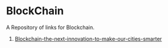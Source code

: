 # BlockChain

A Repository of links for Blockchain.

1) <a href="blockchain-the-next-innovation-to-make-our-cities-smarter">Blockchain-the-next-innovation-to-make-our-cities-smarter</a>
